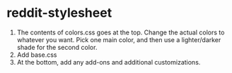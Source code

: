 # reddit-stylesheet

1. The contents of colors.css goes at the top. Change the actual colors to whatever you want. Pick one main color, and then use a lighter/darker shade for the second color.
2. Add base.css
3. At the bottom, add any add-ons and additional customizations.
